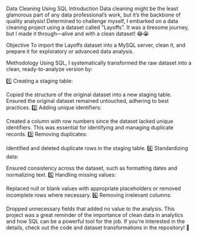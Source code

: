 Data Cleaning Using SQL
Introduction
Data cleaning might be the least glamorous part of any data professional’s work, but it’s the backbone of quality analysis! Determined to challenge myself, I embarked on a data cleaning project using a dataset called "Layoffs". It was a tiresome journey, but I made it through—alive and with a clean dataset! 😂😭

Objective
To import the Layoffs dataset into a MySQL server, clean it, and prepare it for exploratory or advanced data analysis.

Methodology
Using SQL, I systematically transformed the raw dataset into a clean, ready-to-analyze version by:

1️⃣ Creating a staging table:

Copied the structure of the original dataset into a new staging table.
Ensured the original dataset remained untouched, adhering to best practices.
2️⃣ Adding unique identifiers:

Created a column with row numbers since the dataset lacked unique identifiers.
This was essential for identifying and managing duplicate records.
3️⃣ Removing duplicates:

Identified and deleted duplicate rows in the staging table.
4️⃣ Standardizing data:

Ensured consistency across the dataset, such as formatting dates and normalizing text.
5️⃣ Handling missing values:

Replaced null or blank values with appropriate placeholders or removed incomplete rows where necessary.
6️⃣ Removing irrelevant columns:

Dropped unnecessary fields that added no value to the analysis.
This project was a great reminder of the importance of clean data in analytics and how SQL can be a powerful tool for the job. If you're interested in the details, check out the code and dataset transformations in the repository! 🚀

